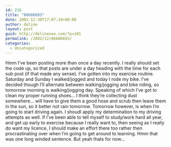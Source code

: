 ```yaml
---
id: 216
title: "86686603"
date: 2002-12-30T17:07:19+00:00
author: deline
layout: post
guid: http://delineneo.com/?p=101
permalink: /2002/12/86686603/
categories:
  - Uncategorized
---
```

Hmm I&#8217;ve been posting more than once a day recently. I really should set the code up, so that posts are under a day heading with the time for each sub post (if that made any sense). I&#8217;ve gotten into my exercise routine. Saturday and Sunday I walked/jogged and today I rode my bike. I&#8217;ve decided though I&#8217;ll alternate between walking/jogging and bike riding, so tomorrow morning is walking/jogging day. Speaking of which I&#8217;ve got to clean my proper running shoes&#8230; I think they&#8217;re collecting dust somewhere&#8230; will have to give them a good hose and scrub then leave them in the sun, so it better not rain tomorrow. Tomorrow however, is when I&#8217;m going to start driving again. I shoudl apply my determination to my driving attempts as well. If I&#8217;ve been able to tell myself to study/work hard all year, and get up early to exercise because I really want to, then seeing as I really do want my licence, I should make an effort there too rather then procrastinating over when I&#8217;m going to get around to learning. Hmm that was one long winded sentence. But yeah thats for now&#8230;